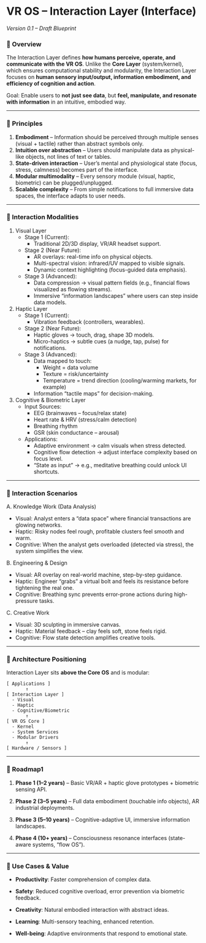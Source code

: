# VR OS – Interaction Layer (Interface)

<i>Version 0.1 – Draft Blueprint</i>

### 📌 Overview

The Interaction Layer defines <b>how humans perceive, operate, and communicate with the VR OS</b>.
Unlike the <b>Core Layer</b> (system/kernel), which ensures computational stability and modularity, the Interaction Layer focuses on <b>human sensory input/output, information embodiment, and efficiency of cognition and action</b>.

Goal: Enable users to <b>not just see data</b>, but <b>feel, manipulate, and resonate with information</b> in an intuitive, embodied way.

---

### 🔹 Principles

1. <b>Embodiment</b> – Information should be perceived through multiple senses (visual + tactile) rather than abstract symbols only.
1. <b>Intuition over abstraction</b> – Users should manipulate data as physical-like objects, not lines of text or tables.
1. <b>State-driven interaction</b> – User’s mental and physiological state (focus, stress, calmness) becomes part of the interface.
1. <b>Modular multimodality</b> – Every sensory module (visual, haptic, biometric) can be plugged/unplugged.
1. <b>Scalable complexity</b> – From simple notifications to full immersive data spaces, the interface adapts to user needs.

---

### 🔹 Interaction Modalities
1. Visual Layer
   - Stage 1 (Current):
      - Traditional 2D/3D display, VR/AR headset support.
   - Stage 2 (Near Future):
      - AR overlays: real-time info on physical objects.
      - Multi-spectral vision: infrared/UV mapped to visible signals.
      - Dynamic context highlighting (focus-guided data emphasis).
   - Stage 3 (Advanced):
      - Data compression → visual pattern fields (e.g., financial flows visualized as flowing streams).
      - Immersive “information landscapes” where users can step inside data models.
2. Haptic Layer
   - Stage 1 (Current):
      - Vibration feedback (controllers, wearables).
   - Stage 2 (Near Future):
      - Haptic gloves → touch, drag, shape 3D models.
      - Micro-haptics → subtle cues (a nudge, tap, pulse) for notifications.
   - Stage 3 (Advanced):
      - Data mapped to touch:
        - Weight = data volume
        - Texture = risk/uncertainty
        - Temperature = trend direction (cooling/warming markets, for example)
      - Information “tactile maps” for decision-making.
3. Cognitive & Biometric Layer
    - Input Sources:
      - EEG (brainwaves – focus/relax state)
      - Heart rate & HRV (stress/calm detection)
      - Breathing rhythm
      - GSR (skin conductance – arousal)
    - Applications:
      - Adaptive environment → calm visuals when stress detected.
      - Cognitive flow detection → adjust interface complexity based on focus level.
      - “State as input” → e.g., meditative breathing could unlock UI shortcuts.

---

### 🔹 Interaction Scenarios
A. Knowledge Work (Data Analysis)
   - Visual: Analyst enters a “data space” where financial transactions are glowing networks.
   - Haptic: Risky nodes feel rough, profitable clusters feel smooth and warm.
   - Cognitive: When the analyst gets overloaded (detected via stress), the system simplifies the view.

B. Engineering & Design
   - Visual: AR overlay on real-world machine, step-by-step guidance.
   - Haptic: Engineer “grabs” a virtual bolt and feels its resistance before tightening the real one.
   - Cognitive: Breathing sync prevents error-prone actions during high-pressure tasks.

C. Creative Work
  - Visual: 3D sculpting in immersive canvas.
  - Haptic: Material feedback – clay feels soft, stone feels rigid.
  - Cognitive: Flow state detection amplifies creative tools.

---

### 🔹 Architecture Positioning

Interaction Layer sits <b>above the Core OS</b> and is modular:
```
[ Applications ]
       ↑
[ Interaction Layer ]
  - Visual
  - Haptic
  - Cognitive/Biometric
       ↑
[ VR OS Core ]
  - Kernel
  - System Services
  - Modular Drivers
       ↑
[ Hardware / Sensors ]
```

---

### 🔹 Roadmap1

1. <b>Phase 1 (1–2 years)</b> – Basic VR/AR + haptic glove prototypes + biometric sensing API.

2. <b>Phase 2 (3–5 years)</b> – Full data embodiment (touchable info objects), AR industrial deployments.

3. <b>Phase 3 (5–10 years)</b> – Cognitive-adaptive UI, immersive information landscapes.

4. <b>Phase 4 (10+ years)</b> – Consciousness resonance interfaces (state-aware systems, “flow OS”).

---

### 🔹 Use Cases & Value

- <b>Productivity</b>: Faster comprehension of complex data.

- <b>Safety</b>: Reduced cognitive overload, error prevention via biometric feedback.

- <b>Creativity</b>: Natural embodied interaction with abstract ideas.

- <b>Learning</b>: Multi-sensory teaching, enhanced retention.

- <b>Well-being</b>: Adaptive environments that respond to emotional state.